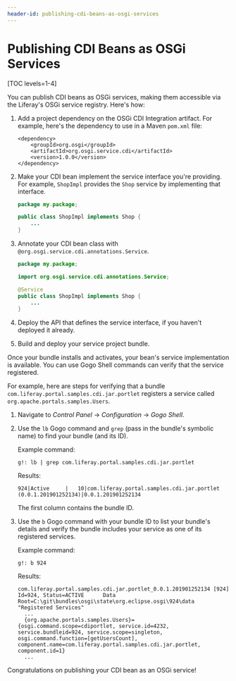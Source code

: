 ```yaml
---
header-id: publishing-cdi-beans-as-osgi-services
---
```


# Publishing CDI Beans as OSGi Services

[TOC levels=1-4]

You can publish CDI beans as OSGi services, making them accessible via the
Liferay's OSGi service registry. Here's how: 

1.  Add a project dependency on the OSGi CDI Integration artifact. For example, 
    here's the dependency to use in a Maven `pom.xml` file:

        <dependency>
            <groupId>org.osgi</groupId>
            <artifactId>org.osgi.service.cdi</artifactId>
            <version>1.0.0</version>
        </dependency>

2.  Make your CDI bean implement the service interface you're providing. For 
    example, `ShopImpl` provides the `Shop` service by implementing that
    interface.

    ```java
    package my.package;

    public class ShopImpl implements Shop {
        ...
    }
    ```

3.  Annotate your CDI bean class with 
    `@org.osgi.service.cdi.annotations.Service`. 

    ```java
    package my.package;

    import org.osgi.service.cdi.annotations.Service;

    @Service 
    public class ShopImpl implements Shop {
        ...
    }
    ```

4.  Deploy the API that defines the service interface, if you haven't deployed 
    it already. 

5.  Build and deploy your service project bundle. 

Once your bundle installs and activates, your bean's service implementation is
available. You can use Gogo Shell commands can verify that the service
registered. 

For example, here are steps for verifying that a bundle
`com.liferay.portal.samples.cdi.jar.portlet` registers a service called
`org.apache.portals.samples.Users`. 

1.  Navigate to *Control Panel* &rarr; *Configuration* &rarr; *Gogo Shell*. 

2.  Use the `lb` Gogo command and `grep` (pass in the bundle's symbolic name) to
    find your bundle (and its ID). 

    Example command:

        g!: lb | grep com.liferay.portal.samples.cdi.jar.portlet

    Results:

        924|Active     |   10|com.liferay.portal.samples.cdi.jar.portlet (0.0.1.201901252134)|0.0.1.201901252134

    The first column contains the bundle ID. 

3.  Use the `b` Gogo command with your bundle ID to list your bundle's details 
    and verify the bundle includes your service as one of its registered
    services. 

    Example command:

        g!: b 924

    Results:

        com.liferay.portal.samples.cdi.jar.portlet_0.0.1.201901252134 [924]
        Id=924, Status=ACTIVE      Data Root=C:\git\bundles\osgi\state\org.eclipse.osgi\924\data
        "Registered Services"
          ...
          {org.apache.portals.samples.Users}={osgi.command.scope=cdiportlet, service.id=4232, service.bundleid=924, service.scope=singleton, osgi.command.function=[getUsersCount], component.name=com.liferay.portal.samples.cdi.jar.portlet, component.id=1}
          ...

Congratulations on publishing your CDI bean as an OSGi service! 
